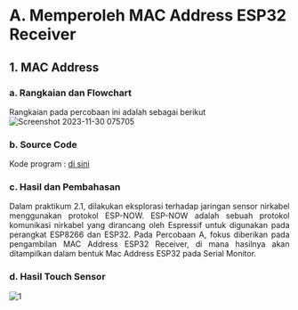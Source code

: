 # A. Memperoleh MAC Address ESP32 Receiver
## 1. MAC Address
### a. Rangkaian dan Flowchart
Rangkaian pada percobaan ini adalah sebagai berikut
![Screenshot 2023-11-30 075705](https://github.com/AmaliaPrisca/SISTEMEMBEDDED/assets/145273945/f29934dd-47a9-4298-af8b-3dcbf04c548e)


### b. Source Code
Kode program : <a href="GPIO_1.2/GPIO_1.ino">di sini</a>

### c. Hasil dan Pembahasan
<p align="justify">Dalam praktikum 2.1, dilakukan eksplorasi terhadap jaringan sensor nirkabel menggunakan protokol ESP-NOW. ESP-NOW adalah sebuah protokol komunikasi nirkabel yang dirancang oleh Espressif untuk digunakan pada perangkat ESP8266 dan ESP32. Pada Percobaan A, fokus diberikan pada pengambilan MAC Address ESP32 Receiver, di mana hasilnya akan ditampilkan dalam bentuk Mac Address ESP32 pada Serial Monitor.


### d. Hasil Touch Sensor

![1](https://github.com/AmaliaPrisca/SISTEMEMBEDDED/assets/145273945/c34227ed-9c01-4c94-ab40-9a61edbd831f)
